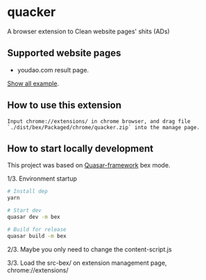 # quacker

A browser extension to Clean website pages' shits (ADs)

## Supported website pages 

* youdao.com result page.


<a href="https://www.cnblogs.com/farwish/p/12148808.html" target="_blank">Show all example</a>.

## How to use this extension

```
Input chrome://extensions/ in chrome browser, and drag file `./dist/bex/Packaged/chrome/quacker.zip` into the manage page.
```

## How to start locally development

This project was based on [Quasar-framework](https://quasar.dev/) bex mode.

1/3. Environment startup
```bash
# Install dep
yarn

# Start dev
quasar dev -m bex

# Build for release
quasar build -m bex
```

2/3. Maybe you only need to change the content-script.js

3/3. Load the src-bex/ on extension management page, chrome://extensions/
